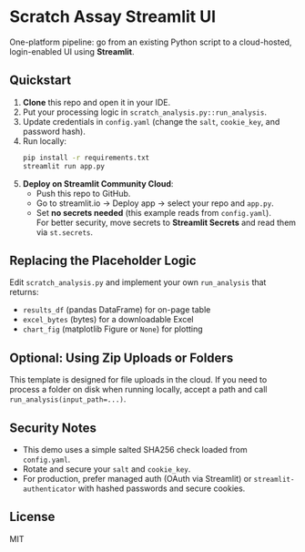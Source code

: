 
# Scratch Assay Streamlit UI

One-platform pipeline: go from an existing Python script to a cloud-hosted, login-enabled UI using **Streamlit**.

## Quickstart

1. **Clone** this repo and open it in your IDE.
2. Put your processing logic in `scratch_analysis.py::run_analysis`.
3. Update credentials in `config.yaml` (change the `salt`, `cookie_key`, and password hash).
4. Run locally:
   ```bash
   pip install -r requirements.txt
   streamlit run app.py
   ```
5. **Deploy on Streamlit Community Cloud**:
   - Push this repo to GitHub.
   - Go to streamlit.io → Deploy app → select your repo and `app.py`.
   - Set **no secrets needed** (this example reads from `config.yaml`).  
     For better security, move secrets to **Streamlit Secrets** and read them via `st.secrets`.

## Replacing the Placeholder Logic

Edit `scratch_analysis.py` and implement your own `run_analysis` that returns:
- `results_df` (pandas DataFrame) for on-page table
- `excel_bytes` (bytes) for a downloadable Excel
- `chart_fig` (matplotlib Figure or `None`) for plotting

## Optional: Using Zip Uploads or Folders
This template is designed for file uploads in the cloud. If you need to process a folder on disk when running locally, accept a path and call `run_analysis(input_path=...)`.

## Security Notes
- This demo uses a simple salted SHA256 check loaded from `config.yaml`.
- Rotate and secure your `salt` and `cookie_key`.
- For production, prefer managed auth (OAuth via Streamlit) or `streamlit-authenticator` with hashed passwords and secure cookies.

## License
MIT
